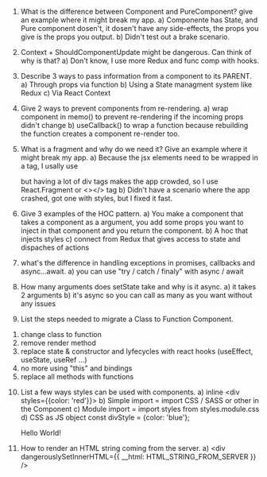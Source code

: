 1. What is the difference between Component and PureComponent? give an example where it might break my app.
a) Componente has State, and Pure component dosen't, it dosen't have any side-effects, the props you give is the props you output.
b) Didn't test out a brake scenario.

2. Context + ShouldComponentUpdate might be dangerous. Can think of why is that?
a) Don't know, I use more Redux and func comp with hooks.

3. Describe 3 ways to pass information from a component to its PARENT.
a) Through props via function
b) Using a State managment system like Redux
c) Via React Context

4. Give 2 ways to prevent components from re-rendering.
a) wrap component in memo() to prevent re-rendering if the incoming props didn't change
b) useCallback() to wrap a function because rebuilding the function creates a component re-render too.

5. What is a fragment and why do we need it? Give an example where it might break my app.
a) Because the jsx elements need to be wrapped in a tag, I usally use <div> but having a lot of div tags makes the app crowded,
so I use React.Fragment or <></> tag
b) Didn't have a scenario where the app crashed, got one with styles, but I fixed it fast.
  
6. Give 3 examples of the HOC pattern.
a) You make a component that takes a component as a argument, you add some props you want to inject in that component and you return the component.
b) A hoc that injects styles
c) connect from Redux that gives access to state and dispaches of actions

7. what's the difference in handling exceptions in promises, callbacks and async...await.
a) you can use "try / catch / finaly" with async / await
  
8. How many arguments does setState take and why is it async.
a) it takes 2 arguments
b) it's async so you can call as many as you want without any issues

9. List the steps needed to migrate a Class to Function Component.
1) change class to function
2) remove render method
3) replace state & constructor and lyfecycles with react hooks (useEffect, useState, useRef ...)
4) no more using "this" and bindings 
5) replace all methods with functions

10. List a few ways styles can be used with components.
a) inline <div styles={{color: 'red'}}></div>
b) Simple import = import CSS / SASS or other in the Component
c) Module import = import styles from styles.module.css
d) CSS as JS object const divStyle = {color: 'blue'};  <div style={divStyle}>Hello World!</div>

11. How to render an HTML string coming from the server.
a) <div dangerouslySetInnerHTML={{ __html: HTML_STRING_FROM_SERVER }} />
